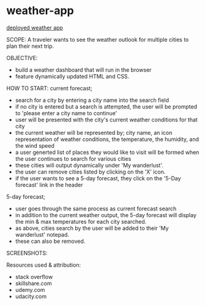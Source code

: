 # weather-app

[deployed weather app](https://nicolegeorge.github.io/daily-weather-app/)

SCOPE:
A traveler wants to see the weather outlook for multiple cities to plan their next trip.


OBJECTIVE:
- build a weather dashboard that will run in the browser
- feature dynamically updated HTML and CSS.

HOW TO START:
current forecast;
- search for a city by entering a city name into the search field
- if no city is entered but a search is attempted, the user will be prompted to 'please enter a city name to continue'
- user will be presented with the city's current weather conditions for that city
- the current weather will be represented by; city name, an icon representation of weather conditions, the temperature, the humidity, and the wind speed
- a user generted list of places they would like to visit will be formed when the user continues to search for various cities
- these cities will output dynamically under 'My wanderlust'.
- the user can remove cities listed by clicking on the 'X' icon.
- if the user wants to see a 5-day forecast, they click on the '5-Day forecast' link in the header

5-day forecast;
- user goes through the same process as current forecast search
- in addition to the current weather output, the 5-day forecast will display the min & max temperatures for each city searched.
- as above, cities search by the user will be added to their 'My wanderlust' notepad.
- these can also be removed.

SCREENSHOTS:


Resources used & attribution:
- stack overflow
- skillshare.com
- udemy.com
- udacity.com
